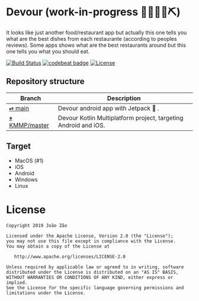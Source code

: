 # Devour (work-in-progress 👷🔧️👷‍♀️⛏)
It looks like just another food/restaurant app but actually this one tells you what are the best dishes from each restaurante (according to peoples reviews). Some apps shows what are the best restaurants around but this one tells you what you should eat.

[![Build Status](https://travis-ci.org/joaobzao/Devour.svg?branch=main)](https://travis-ci.org/joaobzao/Devour)
[![codebeat badge](https://codebeat.co/badges/6d2a3e78-e94e-424e-b6c4-ee99506280a9)](https://codebeat.co/projects/github-com-joaobzao-devour-main)
[![License](https://img.shields.io/badge/License-Apache%202.0-blue.svg)](https://opensource.org/licenses/Apache-2.0)

## Repository structure

| Branch | Description |
| ------------- | ------------- |
| [⏯ main](https://github.com/joaobzao/Devour) | Devour android app with Jetpack 🚀 . |
| [⏸ KMMP/master](https://github.com/joaobzao/Devour/tree/KMPP/master) | Devour Kotlin Multiplatform project, targeting Android and iOS. |

## Target

* MacOS (#1)
* iOS
* Android
* Windows
* Linux

License
=======

    Copyright 2019 João Zão

    Licensed under the Apache License, Version 2.0 (the "License");
    you may not use this file except in compliance with the License.
    You may obtain a copy of the License at

       http://www.apache.org/licenses/LICENSE-2.0

    Unless required by applicable law or agreed to in writing, software
    distributed under the License is distributed on an "AS IS" BASIS,
    WITHOUT WARRANTIES OR CONDITIONS OF ANY KIND, either express or implied.
    See the License for the specific language governing permissions and
    limitations under the License.

